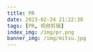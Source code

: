 ```yaml
---
title: PR
date: 2023-02-24 21:22:38
tags: [PR, 视频剪辑]
index_img: /img/pr.png
banner_img: /img/mitsu.jpg
---
```

